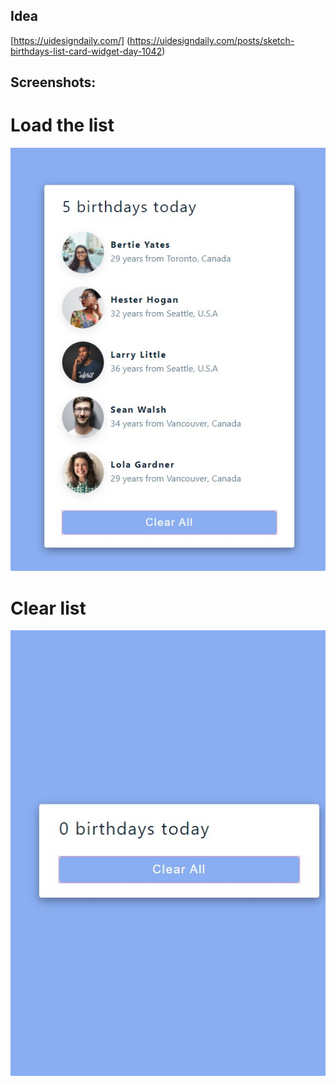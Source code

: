 ## Idea
[https://uidesigndaily.com/]
(https://uidesigndaily.com/posts/sketch-birthdays-list-card-widget-day-1042)
## Screenshots:
# Load the list
![Load All ](https://github.com/lipingwucs/ReactCardList/blob/main/screenshots/LoadAll.jpg)
# Clear list
![Clear All ](https://github.com/lipingwucs/ReactCardList/blob/main/screenshots/ClearAll.jpg)




